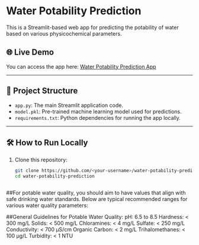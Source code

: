 # Water Potability Prediction

This is a Streamlit-based web app for predicting the potability of water based on various physicochemical parameters.

## 🌐 Live Demo
You can access the app here: [Water Potability Prediction App](https://waterqualityprediction-tanmay-verma.streamlit.app/)

---

## 📂 Project Structure
- `app.py`: The main Streamlit application code.
- `model.pkl`: Pre-trained machine learning model used for predictions.
- `requirements.txt`: Python dependencies for running the app locally.

---

## 🛠️ How to Run Locally

1. Clone this repository:
   ```bash
   git clone https://github.com/<your-username>/water-potability-prediction.git
   cd water-potability-prediction



##For potable water quality, you should aim to have values that align with safe drinking water standards. Below are typical recommended ranges for various water quality parameters:

##General Guidelines for Potable Water Quality:
pH: 6.5 to 8.5
Hardness: < 300 mg/L
Solids: < 500 mg/L
Chloramines: < 4 mg/L
Sulfate: < 250 mg/L
Conductivity: < 700 μS/cm
Organic Carbon: < 2 mg/L
Trihalomethanes: < 100 μg/L
Turbidity: < 1 NTU
